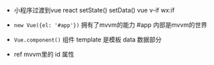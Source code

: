 - 小程序过渡到vue
  react setState() setData()
  vue v-if wx:if


- `new Vue({el: '#app'})` 拥有了mvvm的能力
   #app 内部是mvvm的世界

- `Vue.component()` 组件 
  template 是模板
  data 数据部分

- ref  mvvm里的 id 属性